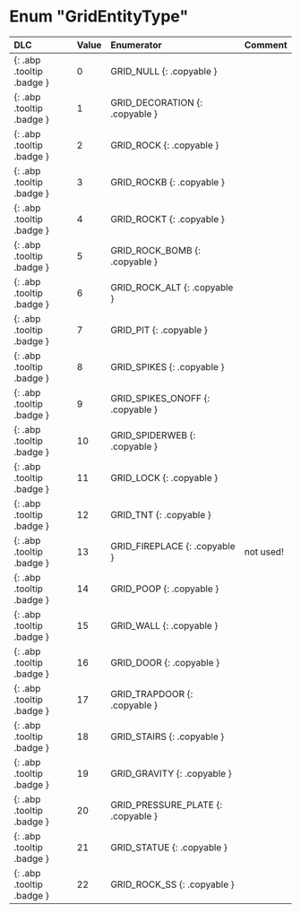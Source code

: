 # Enum "GridEntityType"
|DLC|Value|Enumerator|Comment|
|:--|:--|:--|:--|
|[ ](#){: .abp .tooltip .badge }|0 |GRID_NULL {: .copyable } |  | 
|[ ](#){: .abp .tooltip .badge }|1 |GRID_DECORATION {: .copyable } |  | 
|[ ](#){: .abp .tooltip .badge }|2 |GRID_ROCK {: .copyable } |  | 
|[ ](#){: .abp .tooltip .badge }|3 |GRID_ROCKB {: .copyable } |  | 
|[ ](#){: .abp .tooltip .badge }|4 |GRID_ROCKT {: .copyable } |  | 
|[ ](#){: .abp .tooltip .badge }|5 |GRID_ROCK_BOMB {: .copyable } |  | 
|[ ](#){: .abp .tooltip .badge }|6 |GRID_ROCK_ALT {: .copyable } |  | 
|[ ](#){: .abp .tooltip .badge }|7 |GRID_PIT {: .copyable } |  | 
|[ ](#){: .abp .tooltip .badge }|8 |GRID_SPIKES {: .copyable } |  | 
|[ ](#){: .abp .tooltip .badge }|9 |GRID_SPIKES_ONOFF {: .copyable } |  | 
|[ ](#){: .abp .tooltip .badge }|10 |GRID_SPIDERWEB {: .copyable } |  | 
|[ ](#){: .abp .tooltip .badge }|11 |GRID_LOCK {: .copyable } |  | 
|[ ](#){: .abp .tooltip .badge }|12 |GRID_TNT {: .copyable } |  | 
|[ ](#){: .abp .tooltip .badge }|13 |GRID_FIREPLACE {: .copyable } | not used! <br> | 
|[ ](#){: .abp .tooltip .badge }|14 |GRID_POOP {: .copyable } |  | 
|[ ](#){: .abp .tooltip .badge }|15 |GRID_WALL {: .copyable } |  | 
|[ ](#){: .abp .tooltip .badge }|16 |GRID_DOOR {: .copyable } |  | 
|[ ](#){: .abp .tooltip .badge }|17 |GRID_TRAPDOOR {: .copyable } |  | 
|[ ](#){: .abp .tooltip .badge }|18 |GRID_STAIRS {: .copyable } |  | 
|[ ](#){: .abp .tooltip .badge }|19 |GRID_GRAVITY {: .copyable } |  | 
|[ ](#){: .abp .tooltip .badge }|20 |GRID_PRESSURE_PLATE {: .copyable } |  | 
|[ ](#){: .abp .tooltip .badge }|21 |GRID_STATUE {: .copyable } |  | 
|[ ](#){: .abp .tooltip .badge }|22 |GRID_ROCK_SS {: .copyable } |  | 
